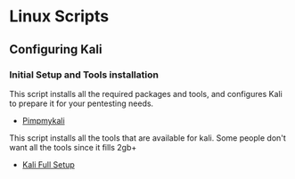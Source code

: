 # Linux Scripts
## Configuring Kali
### Initial Setup and Tools installation
This script installs all the required packages and tools, and configures Kali to prepare it for your pentesting needs.
- [Pimpmykali](https://github.com/AnderSec/Linux-scripts/blob/main/pimpmykali.sh)

This script installs all the tools that are available for kali. Some people don't want all the tools since it fills 2gb+
- [Kali Full Setup](https://github.com/MatthewClarkMay/kali-setup-scripts/blob/master/kali-fresh-setup.sh)
